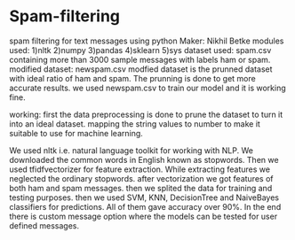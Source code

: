 # Spam-filtering
spam filtering for text messages using python
Maker: Nikhil Betke
modules used: 
1)nltk
2)numpy
3)pandas
4)sklearn
5)sys
dataset used: spam.csv
containing more than 3000 sample messages with labels ham or spam.
modified dataset: newspam.csv
modfied dataset is the prunned dataset with ideal ratio of ham and spam. The prunning is done to get more accurate results.
we used newspam.csv to train our model and it is working fine.

working:
first the data preprocessing is done to prune the dataset to turn it into an ideal dataset. mapping the string values to number to make it suitable to use for machine learning.

We used nltk i.e. natural language toolkit for working with NLP.
We downloaded the common words in English known as stopwords.
Then we used tfidfvectorizer for feature extraction. 
While extracting features we neglected the ordinary stopwords. 
after vectorization we got features of both ham and spam messages.
then we splited the data for training and testing purposes.
then we used SVM, KNN, DecisionTree and NaiveBayes classifiers for predictions. 
All of them gave accuracy over 90%.
In the end there is custom message option where the models can be tested for user defined messages.
